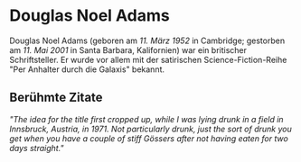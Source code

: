 # Douglas Noel Adams

Douglas Noel Adams (geboren am *11. März 1952* in Cambridge; gestorben am *11. Mai 2001* in Santa Barbara, Kalifornien) war ein britischer Schriftsteller.
Er wurde vor allem mit der satirischen Science-Fiction-Reihe "Per Anhalter durch die Galaxis" bekannt.

## Berühmte Zitate
*"The idea for the title first cropped up, while I was lying drunk in a field in Innsbruck, Austria, in 1971. Not particularly drunk, just the sort of drunk you get when you have a couple of stiff Gössers after not having eaten for two days straight."*